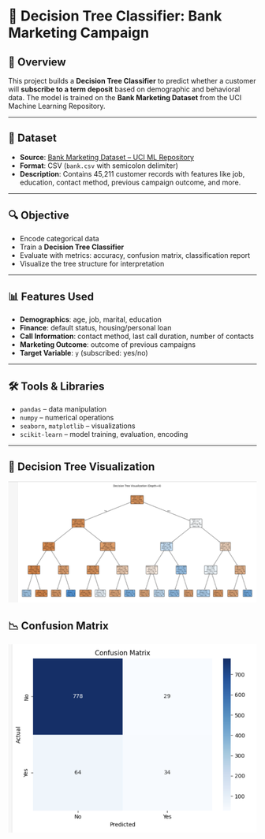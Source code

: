 # 🧠 Decision Tree Classifier: Bank Marketing Campaign

## 📌 Overview

This project builds a **Decision Tree Classifier** to predict whether a customer will **subscribe to a term deposit** based on demographic and behavioral data. The model is trained on the **Bank Marketing Dataset** from the UCI Machine Learning Repository.

---

## 📂 Dataset

- **Source**: [Bank Marketing Dataset – UCI ML Repository](https://archive.ics.uci.edu/ml/datasets/Bank+Marketing)
- **Format**: CSV (`bank.csv` with semicolon delimiter)
- **Description**: Contains 45,211 customer records with features like job, education, contact method, previous campaign outcome, and more.

---

## 🔍 Objective

- Encode categorical data
- Train a **Decision Tree Classifier**
- Evaluate with metrics: accuracy, confusion matrix, classification report
- Visualize the tree structure for interpretation

---

## 📊 Features Used

- **Demographics**: age, job, marital, education
- **Finance**: default status, housing/personal loan
- **Call Information**: contact method, last call duration, number of contacts
- **Marketing Outcome**: outcome of previous campaigns
- **Target Variable**: `y` (subscribed: yes/no)

---

## 🛠️ Tools & Libraries

- `pandas` – data manipulation  
- `numpy` – numerical operations  
- `seaborn`, `matplotlib` – visualizations  
- `scikit-learn` – model training, evaluation, encoding

---
## 🌳 Decision Tree Visualization

![Decision Tree](tree_plot.png)

## 📉 Confusion Matrix

![Confusion Matrix](confusion_matrix.png)


  
